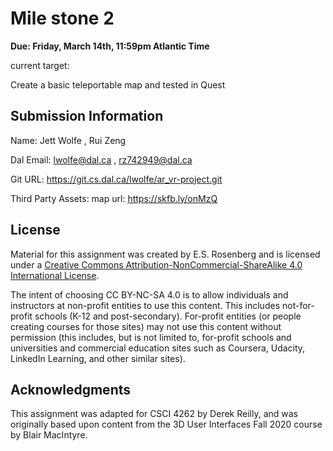 # Mile stone 2

**Due: Friday, March 14th, 11:59pm Atlantic Time**

current target:

Create a basic teleportable map and tested in Quest

## Submission Information


Name: Jett Wolfe , Rui Zeng

Dal Email: lwolfe@dal.ca , rz742949@dal.ca

Git URL: https://git.cs.dal.ca/lwolfe/ar_vr-project.git

Third Party Assets:
map url: https://skfb.ly/onMzQ

## License

Material for this assignment was created by E.S. Rosenberg and is licensed under a [Creative Commons Attribution-NonCommercial-ShareAlike 4.0 International License](http://creativecommons.org/licenses/by-nc-sa/4.0/).

The intent of choosing CC BY-NC-SA 4.0 is to allow individuals and instructors at non-profit entities to use this content.  This includes not-for-profit schools (K-12 and post-secondary). For-profit entities (or people creating courses for those sites) may not use this content without permission (this includes, but is not limited to, for-profit schools and universities and commercial education sites such as Coursera, Udacity, LinkedIn Learning, and other similar sites).   

## Acknowledgments

This assignment was adapted for CSCI 4262 by Derek Reilly, and was originally based upon content from the 3D User Interfaces Fall 2020 course by Blair MacIntyre.
